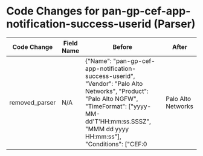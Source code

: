 # Code Changes for pan-gp-cef-app-notification-success-userid (Parser)

| Code Change | Field Name | Before | After |
|-------------|------------|--------|-------|
| removed_parser | N/A | {"Name": "pan-gp-cef-app-notification-success-userid", "Vendor": "Palo Alto Networks", "Product": "Palo Alto NGFW", "TimeFormat": ["yyyy-MM-dd'T'HH:mm:ss.SSSZ", "MMM dd yyyy HH:mm:ss"], "Conditions": ["CEF:0|Palo Alto Networks|", "|SYSTEM|userid|"], "Fields": ["\sdvchost=({host}[\w.-]+?)\s+(\w+=|$)", "\srt=({time}\w{3}\s\d{2}\s\d{4}\s(\d{2}:){2}\d{2})\s", "\sact=(|({result}[^=]+?))(\s+\w+=|\s*$)", "\smsg=({additional_info}[^=]+?)\s+(\w+=|$)", "((?:1969-[^,]+?)|({time}\d\d\d\d-\d\d-\d\dT\d\d:\d\d:\d\d\.\d+[\+-]\d+:\d+))"], "ParserVersion": "v1.0.0"} | N/A |